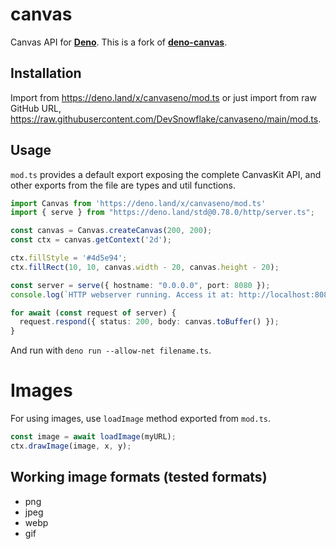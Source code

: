 # canvas
Canvas API for **[Deno](https://deno.land)**. This is a fork of **[deno-canvas](https://github.com/DjDeveloperr/deno-canvas)**.

## Installation
Import from https://deno.land/x/canvaseno/mod.ts or just import from raw GitHub URL, https://raw.githubusercontent.com/DevSnowflake/canvaseno/main/mod.ts.

## Usage
`mod.ts` provides a default export exposing the complete CanvasKit API, and other exports from the file are types and util functions.

```ts
import Canvas from 'https://deno.land/x/canvaseno/mod.ts'
import { serve } from "https://deno.land/std@0.78.0/http/server.ts";

const canvas = Canvas.createCanvas(200, 200);
const ctx = canvas.getContext('2d');

ctx.fillStyle = '#4d5e94';
ctx.fillRect(10, 10, canvas.width - 20, canvas.height - 20);

const server = serve({ hostname: "0.0.0.0", port: 8080 });
console.log(`HTTP webserver running. Access it at: http://localhost:8080/`);

for await (const request of server) {
  request.respond({ status: 200, body: canvas.toBuffer() });
}
```

And run with `deno run --allow-net filename.ts`.

# Images
For using images, use `loadImage` method exported from `mod.ts`.

```ts
const image = await loadImage(myURL);
ctx.drawImage(image, x, y);
```

## Working image formats (tested formats)
- png
- jpeg
- webp
- gif